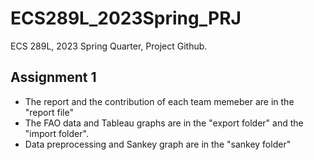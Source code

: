 # ECS289L_2023Spring_PRJ
ECS 289L, 2023 Spring Quarter, Project Github.

## Assignment 1
- The report and the contribution of each team memeber are in the "report file"
- The FAO data and Tableau graphs are in the "export folder" and the "import folder".
- Data preprocessing and Sankey graph are in the "sankey folder"
